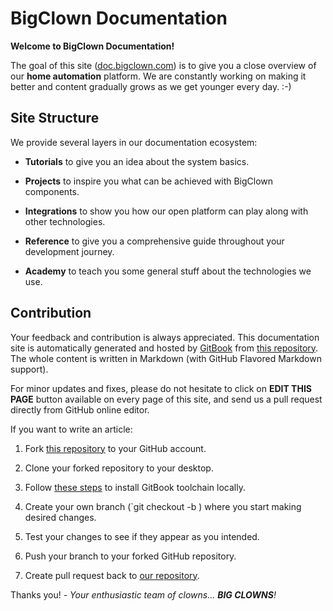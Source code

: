 # BigClown Documentation


**Welcome to BigClown Documentation!**


The goal of this site ([doc.bigclown.com](https://doc.bigclown.com)) is to give you a close overview of our **home automation** platform.
We are constantly working on making it better and content gradually grows as we get younger every day. :-)


## Site Structure


We provide several layers in our documentation ecosystem:


* **Tutorials** to give you an idea about the system basics.

* **Projects** to inspire you what can be achieved with BigClown components.

* **Integrations** to show you how our open platform can play along with other technologies.

* **Reference** to give you a comprehensive guide throughout your development journey.

* **Academy** to teach you some general stuff about the technologies we use.


## Contribution


Your feedback and contribution is always appreciated.
This documentation site is automatically generated and hosted by [GitBook](https://www.gitbook.com) from [this repository](https://github.com/bigclownlabs/doc.bigclown.com).
The whole content is written in Markdown (with GitHub Flavored Markdown support).


For minor updates and fixes, please do not hesitate to click on **EDIT THIS PAGE** button available on every page of this site, and send us a pull request directly from GitHub online editor.


If you want to write an article:


1. Fork [this repository](https://github.com/bigclownlabs/doc.bigclown.com) to your GitHub account.

2. Clone your forked repository to your desktop.

3. Follow [these steps](https://toolchain.gitbook.com/setup.html) to install GitBook toolchain locally.

4. Create your own branch (`git checkout -b <branch>) where you start making desired changes.

5. Test your changes to see if they appear as you intended.

6. Push your branch to your forked GitHub repository.

7. Create pull request back to [our repository](https://github.com/bigclownlabs/doc.bigclown.com).


Thanks you! _- Your enthusiastic team of clowns... **BIG CLOWNS**!_

